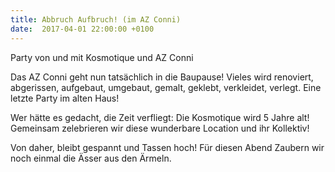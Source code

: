 ```yaml
---
title: Abbruch Aufbruch! (im AZ Conni)
date:  2017-04-01 22:00:00 +0100
---
```


Party von und mit Kosmotique und AZ Conni



Das AZ Conni geht nun tatsächlich in die Baupause! Vieles wird renoviert, abgerissen, aufgebaut, umgebaut, gemalt, geklebt,
verkleidet, verlegt.
Eine letzte Party im alten Haus!



Wer hätte es gedacht, die Zeit verfliegt: Die Kosmotique wird 5 Jahre alt! Gemeinsam zelebrieren wir diese wunderbare Location
und ihr Kollektiv!



Von daher, bleibt gespannt und Tassen hoch! Für diesen Abend Zaubern wir noch einmal die Ässer aus den Ärmeln.

